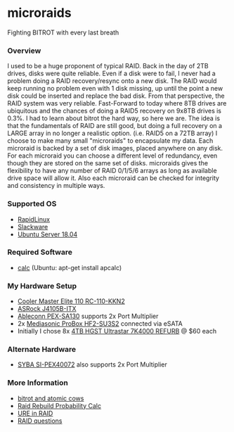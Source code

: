 # microraids
Fighting BITROT with every last breath

### Overview
I used to be a huge proponent of typical RAID. Back in the day of 2TB drives, disks were quite reliable. Even if a disk were to fail, I never had a problem doing a RAID recovery/resync onto a new disk. The RAID would keep running no problem even with 1 disk missing, up until the point a new disk could be inserted and replace the bad disk. From that perspective, the RAID system was very reliable. Fast-Forward to today where 8TB drives are ubiquitous and the chances of doing a RAID5 recovery on 9x8TB drives is 0.3%. I had to learn about bitrot the hard way, so here we are. The idea is that the fundamentals of RAID are still good, but doing a full recovery on a LARGE array in no longer a realistic option. (i.e. RAID5 on a 72TB array) I choose to make many small "microraids" to encapsulate my data. Each microraid is backed by a set of disk images, placed anywhere on any disk. For each microraid you can choose a different level of redundancy, even though they are stored on the same set of disks. microraids gives the flexibility to have any number of RAID 0/1/5/6 arrays as long as available drive space will allow it. Also each microraid can be checked for integrity and consistency in multiple ways.



### Supported OS
* [RapidLinux](https://github.com/Fullaxx/RapidLinux)
* [Slackware](http://www.slackware.com/)
* [Ubuntu Server 18.04](https://ubuntu.com/)

### Required Software
* [calc](https://sourceforge.net/projects/calc/) (Ubuntu: apt-get install apcalc)

### My Hardware Setup
* [Cooler Master Elite 110 RC-110-KKN2](https://www.amazon.com/dp/B00ID2FBU6)
* [ASRock J4105B-ITX](https://www.asrock.com/mb/Intel/J4105B-ITX/index.us.asp)
* [Ableconn PEX-SA130](https://www.amazon.com/dp/B07595M2MK) supports 2x Port Multiplier
* 2x [Mediasonic ProBox HF2-SU3S2](https://www.amazon.com/dp/B003X26VV4) connected via eSATA
* Initially I chose 8x [4TB HGST Ultrastar 7K4000 REFURB](https://www.amazon.com/dp/B0856WZT3B/) @ $60 each

### Alternate Hardware
* [SYBA SI-PEX40072](https://www.sybausa.com/index.php?route=product/product&product_id=155) also supports 2x Port Multiplier

### More Information
* [bitrot and atomic cows](https://arstechnica.com/information-technology/2014/01/bitrot-and-atomic-cows-inside-next-gen-filesystems/)
* [Raid Rebuild Probability Calc](http://www.raid-failure.com/raid5-failure.aspx)
* [URE in RAID](http://www.raidtips.com/raid5-ure.aspx)
* [RAID questions](https://superuser.com/questions/1288587/btrfs-raid5-or-raid6-for-data-storage)
